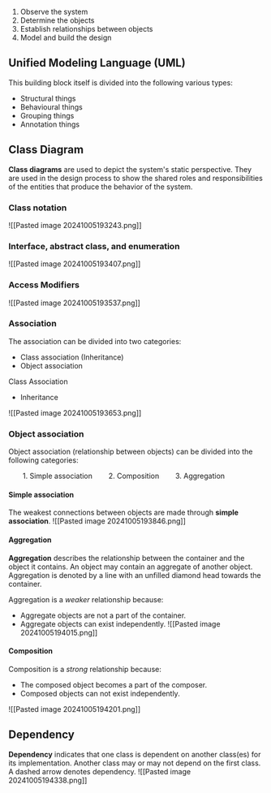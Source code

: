 
1. Observe the system
2. Determine the objects
3. Establish relationships between objects
4. Model and build the design


## Unified Modeling Language (UML)

This building block itself is divided into the following various types:

- Structural things
- Behavioural things
- Grouping things
- Annotation things

## Class Diagram

**Class diagrams** are used to depict the system's static perspective. They are used in the design process to show the shared roles and responsibilities of the entities that produce the behavior of the system.

### Class notation

![[Pasted image 20241005193243.png]]

### Interface, abstract class, and enumeration

![[Pasted image 20241005193407.png]]

### Access Modifiers
![[Pasted image 20241005193537.png]]

### Association

The association can be divided into two categories:

- Class association (Inheritance)
- Object association

Class Association
- Inheritance

![[Pasted image 20241005193653.png]]


### Object association

Object association (relationship between objects) can be divided into the following categories:

  1. Simple association
  2. Composition
  3. Aggregation

#### Simple association

The weakest connections between objects are made through **simple association**.
![[Pasted image 20241005193846.png]]


#### Aggregation

**Aggregation** describes the relationship between the container and the object it contains. An object may contain an aggregate of another object. Aggregation is denoted by a line with an unfilled diamond head towards the container.

Aggregation is a _weaker_ relationship because:

- Aggregate objects are not a part of the container.
- Aggregate objects can exist independently.
![[Pasted image 20241005194015.png]]


#### Composition


Composition is a _strong_ relationship because:

- The composed object becomes a part of the composer.
- Composed objects can not exist independently.


![[Pasted image 20241005194201.png]]

## Dependency

**Dependency** indicates that one class is dependent on another class(es) for its implementation. Another class may or may not depend on the first class. A dashed arrow denotes dependency.
![[Pasted image 20241005194338.png]]
